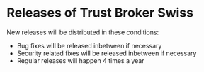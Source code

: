 # Releases of Trust Broker Swiss 

New releases will be distributed in these conditions: 

- Bug fixes will be released inbetween if necessary
- Security related fixes will be released inbetween if necessary  
- Regular releases will happen 4 times a year
